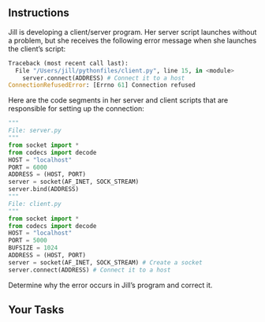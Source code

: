 <!-- manual -->

## Instructions

Jill is developing a client/server program. Her server script launches without a problem, but she receives the following error message when she launches the client’s script:

```python
Traceback (most recent call last):
  File "/Users/jill/pythonfiles/client.py", line 15, in <module>
    server.connect(ADDRESS) # Connect it to a host
ConnectionRefusedError: [Errno 61] Connection refused
```

Here are the code segments in her server and client scripts that are responsible for setting up the connection:

```python
"""
File: server.py
"""
from socket import *
from codecs import decode
HOST = "localhost"
PORT = 6000
ADDRESS = (HOST, PORT)
server = socket(AF_INET, SOCK_STREAM)
server.bind(ADDRESS)
"""
File: client.py
"""
from socket import *
from codecs import decode
HOST = "localhost"
PORT = 5000
BUFSIZE = 1024
ADDRESS = (HOST, PORT)
server = socket(AF_INET, SOCK_STREAM) # Create a socket
server.connect(ADDRESS) # Connect it to a host
```

Determine why the error occurs in Jill’s program and correct it.

## Your Tasks
